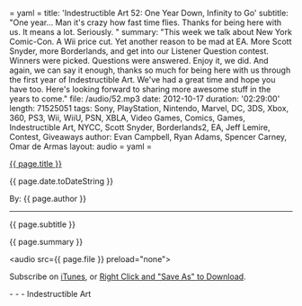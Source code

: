= yaml =
title: 'Indestructible Art 52: One Year Down, Infinity to Go'
subtitle: "One year... Man it's crazy how fast time flies. Thanks for being here with us. It means a lot. Seriously. "
summary: "This week we talk about New York Comic-Con. A Wii price cut. Yet another reason to be mad at EA. More Scott Snyder, more Borderlands, and get into our Listener Question contest. Winners were picked. Questions were answered. Enjoy it, we did. And again, we can say it enough, thanks so much for being here with us through the first year of Indestructible Art. We've had a great time and hope you have too. Here's looking forward to sharing more awesome stuff in the years to come."
file: /audio/52.mp3
date: 2012-10-17
duration: '02:29:00'
length: 71525051
tags: Sony, PlayStation, Nintendo, Marvel, DC, 3DS, Xbox, 360, PS3, Wii, WiiU, PSN, XBLA, Video Games, Comics, Games, Indestructible Art, NYCC, Scott Snyder, Borderlands2, EA, Jeff Lemire, Contest, Giveaways
author: Evan Campbell, Ryan Adams, Spencer Carney, Omar de Armas
layout: audio
= yaml =

<a href="{{ page.url }}" class='postTitleLink'><p class='postTitle'>{{ page.title }}</p></a>
<p class='postPublished'>{{ page.date.toDateString }}</p>
<p class='postAuthor'>By: {{ page.author }}</p>
<hr>
<p class='podcastSummary'>{{ page.subtitle }}</p>

<p class='podcastSummary'>{{ page.summary }}</p>

<audio src={{ page.file }} preload="none"></audio>
<p class='subLinks'>Subscribe on <a href='http://bit.ly/iapodcast'>iTunes</a>, or <a href={{ page.file }}>Right Click and "Save As" to Download</a>.</p>
- - -
Indestructible Art